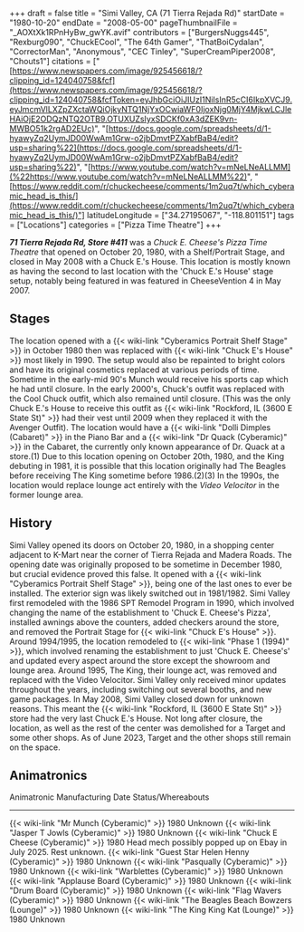 +++
draft = false
title = "Simi Valley, CA (71 Tierra Rejada Rd)"
startDate = "1980-10-20"
endDate = "2008-05-00"
pageThumbnailFile = "_AOXtXk1RPnHyBw_gwYK.avif"
contributors = ["BurgersNuggs445", "Rexburg090", "ChuckECool", "The 64th Gamer", "ThatBoiCydalan", "CorrectorMan", "Anonymous", "CEC Tinley", "SuperCreamPiper2008", "Chouts1"]
citations = [" [https://www.newspapers.com/image/925456618/?clipping_id=124040758&fcf](https://www.newspapers.com/image/925456618/?clipping_id=124040758&fcfToken=eyJhbGciOiJIUzI1NiIsInR5cCI6IkpXVCJ9.eyJmcmVlLXZpZXctaWQiOjkyNTQ1NjYxOCwiaWF0IjoxNjg0MjY4MjkwLCJleHAiOjE2ODQzNTQ2OTB9.OTUXUZsIyxSDCKf0xA3dZEK9vn-MWBO51k2rgAD2EUc)", "[https://docs.google.com/spreadsheets/d/1-hyawyZq2UymJD00WwAm1Grw-o2jbDmvtPZXabfBaB4/edit?usp=sharing%22](https://docs.google.com/spreadsheets/d/1-hyawyZq2UymJD00WwAm1Grw-o2jbDmvtPZXabfBaB4/edit?usp=sharing%22)", "[https://www.youtube.com/watch?v=mNeLNeALLMM](%22https://www.youtube.com/watch?v=mNeLNeALLMM%22)", "[https://www.reddit.com/r/chuckecheese/comments/1m2uq7t/which_cyberamic_head_is_this/](https://www.reddit.com/r/chuckecheese/comments/1m2uq7t/which_cyberamic_head_is_this/)"]
latitudeLongitude = ["34.27195067", "-118.801151"]
tags = ["Locations"]
categories = ["Pizza Time Theatre"]
+++

***71 Tierra Rejada Rd, Store #411*** was a *Chuck E. Cheese's Pizza Time Theatre* that opened on October 20, 1980, with a Shelf/Portrait Stage, and closed in May 2008 with a Chuck E.'s House. This location is mostly known as having the second to last location with the 'Chuck E.'s House' stage setup, notably being featured in was featured in CheeseVention 4 in May 2007.

## Stages

The location opened with a {{< wiki-link "Cyberamics Portrait Shelf Stage" >}} in October 1980 then was replaced with {{< wiki-link "Chuck E's House" >}} most likely in 1990. The setup would also be repainted to bright colors and have its original cosmetics replaced at various periods of time. Sometime in the early-mid 90's Munch would receive his sports cap which he had until closure. In the early 2000's, Chuck's outfit was replaced with the Cool Chuck outfit, which also remained until closure. (This was the only Chuck E.'s House to receive this outfit as {{< wiki-link "Rockford, IL (3600 E State St)" >}} had their vest until 2009 when they replaced it with the Avenger Outfit). The location would have a {{< wiki-link "Dolli Dimples (Cabaret)" >}} in the Piano Bar and a {{< wiki-link "Dr Quack (Cyberamic)" >}} in the Cabaret, the currently only known appearance of Dr. Quack at a store.(1) Due to this location opening on October 20th, 1980, and the King debuting in 1981, it is possible that this location originally had The Beagles before receiving The King sometime before 1986.(2)(3) In the 1990s, the location would replace lounge act entirely with the *Video Velocitor* in the former lounge area.

## History

Simi Valley opened its doors on October 20, 1980, in a shopping center adjacent to K-Mart near the corner of Tierra Rejada and Madera Roads. The opening date was originally proposed to be sometime in December 1980, but crucial evidence proved this false. It opened with a {{< wiki-link "Cyberamics Portrait Shelf Stage" >}}, being one of the last ones to ever be installed. The exterior sign was likely switched out in 1981/1982. Simi Valley first remodeled with the 1986 SPT Remodel Program in 1990, which involved changing the name of the establishment to 'Chuck E. Cheese's Pizza', installed awnings above the counters, added checkers around the store, and removed the Portrait Stage for {{< wiki-link "Chuck E's House" >}}. Around 1994/1995, the location remodeled to {{< wiki-link "Phase 1 (1994)" >}}, which involved renaming the establishment to just 'Chuck E. Cheese's' and updated every aspect around the store except the showroom and lounge area. Around 1995, The King, their lounge act, was removed and replaced with the Video Velocitor. Simi Valley only received minor updates throughout the years, including switching out several booths, and new game packages. In May 2008, Simi Valley closed down for unknown reasons. This meant the {{< wiki-link "Rockford, IL (3600 E State St)" >}} store had the very last Chuck E.'s House. Not long after closure, the location, as well as the rest of the center was demolished for a Target and some other shops. As of June 2023, Target and the other shops still remain on the space.

## Animatronics

  Animatronic                                                  Manufacturing Date   Status/Whereabouts
  ------------------------------------------------------------ -------------------- --------------------
  {{< wiki-link "Mr Munch (Cyberamic)" >}}                 1980                 Unknown
  {{< wiki-link "Jasper T Jowls (Cyberamic)" >}}           1980                 Unknown
  {{< wiki-link "Chuck E Cheese (Cyberamic)" >}}        1980                 Head mech possibly popped up on Ebay in July 2025. Rest unknown.
  {{< wiki-link "Guest Star Helen Henny (Cyberamic)" >}}   1980                 Unknown
  {{< wiki-link "Pasqually (Cyberamic)" >}}                1980                 Unknown
  {{< wiki-link "Warblettes (Cyberamic)" >}}               1980                 Unknown
  {{< wiki-link "Applause Board (Cyberamic)" >}}           1980                 Unknown
  {{< wiki-link "Drum Board (Cyberamic)" >}}               1980                 Unknown
  {{< wiki-link "Flag Wavers (Cyberamic)" >}}              1980                 Unknown
  {{< wiki-link "The Beagles Beach Bowzers (Lounge)" >}}   1980                 Unknown
  {{< wiki-link "The King King Kat (Lounge)" >}}           1980                 Unknown